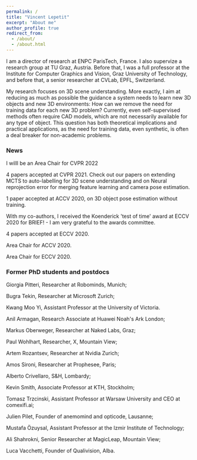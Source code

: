 ```yaml
---
permalink: /
title: "Vincent Lepetit"
excerpt: "About me"
author_profile: true
redirect_from: 
  - /about/
  - /about.html
---
```


I am a director of research at ENPC ParisTech, France. I also supervize a research group at TU Graz, Austria. Before that, I was a full professor at the Institute for Computer Graphics and Vision, Graz University of Technology, and before that, a senior researcher at CVLab, EPFL, Switzerland.


My research focuses on 3D scene understanding. More exactly, I aim at reducing as much as possible the guidance a system needs to learn new 3D objects and new 3D environments: How can we remove the need for training data for each new 3D problem? Currently, even self-supervised methods often require CAD models, which are not necessarily available for any type of object. This question has both theoretical implications and practical applications, as the need for training data, even synthetic, is often a deal breaker for non-academic problems.


### News

<script src="//ajax.googleapis.com/ajax/libs/jquery/1.11.0/jquery.min.js"></script>
<script src="up_to_date_news.js"></script>
<div id="news_here"></div>
<script>up_to_date_news("https://imagine.enpc.fr/~lepetitv/news.json", "news_here");</script>


I willl be an Area Chair for CVPR 2022

4 papers accepted at CVPR 2021. Check out our papers on extending MCTS to auto-labelling for 3D scene understanding and on Neural reprojection error for merging feature learning and camera pose estimation.

1 paper accepted at ACCV 2020, on 3D object pose estimation without training.

With my co-authors, I received the Koenderick 'test of time' award at ECCV 2020 for BRIEF! - I am very grateful to the awards committee.

4 papers accepted at ECCV 2020.

Area Chair for ACCV 2020.

Area Chair for ECCV 2020.


### Former PhD students and postdocs

Giorgia Pitteri, Researcher at Robominds, Munich;

Bugra Tekin, Researcher at Microsoft Zurich;

Kwang Moo Yi, Assistant Professor at the University of Victoria.

Anil Armagan, Research Associate at Huawei Noah's Ark London;

Markus Oberweger, Researcher at Naked Labs, Graz;

Paul Wohlhart, Researcher, X, Mountain View;

Artem Rozantsev, Researcher at Nvidia Zurich;

Amos Sironi, Researcher at Prophesee, Paris;

Alberto Crivellaro, S&H, Lombardy;

Kevin Smith, Associate Professor at KTH, Stockholm;

Tomasz Trzcinski, Assistant Professor at Warsaw University and CEO at comexifi.ai;

Julien Pilet, Founder of anemomind and opticode, Lausanne;

Mustafa Özuysal, Assistant Professor at the Izmir Institute of Technology;

Ali Shahrokni, Senior Researcher at MagicLeap, Mountain View;

Luca Vacchetti, Founder of Qualivision, Alba.

